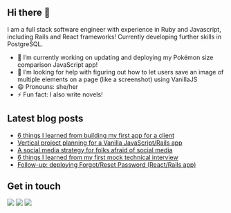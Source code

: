 ## Hi there 👋
I am a full stack software engineer with experience in Ruby and Javascript, including Rails and React frameworks! Currently developing further skills in PostgreSQL.

- 🔭 I’m currently working on updating and deploying my Pokémon size comparison JavaScript app!
- 🤔 I’m looking for help with figuring out how to let users save an image of multiple elements on a page (like a screenshot) using VanillaJS
- 😄 Pronouns: she/her
- ⚡ Fun fact: I also write novels!

## Latest blog posts
<!-- BLOG-POST-LIST:START -->
- [6 things I learned from building my first app for a client](https://dev.to/sharkham/6-things-i-learned-from-building-my-first-app-for-a-client-4dbj)
- [Vertical project planning for a Vanilla JavaScript/Rails app](https://dev.to/sharkham/vertical-project-planning-for-a-vanilla-javascript-rails-app-3k43)
- [A social media strategy for folks afraid of social media](https://dev.to/sharkham/a-social-media-strategy-for-folks-afraid-of-social-media-1gn3)
- [6 things I learned from my first mock technical interview](https://dev.to/sharkham/6-things-i-learned-from-my-first-mock-technical-interview-3dbi)
- [Follow-up: deploying Forgot/Reset Password (React/Rails app)](https://dev.to/sharkham/follow-up-deploying-forgot-reset-password-react-rails-app-223j)
<!-- BLOG-POST-LIST:END -->

## Get in touch
<a href="https://twitter.com/sharkhamcodes"><img src="https://img.shields.io/badge/twitter-%231DA1F2.svg?&style=for-the-badge&logo=twitter&logoColor=white" /></a>
<a href="https://www.linkedin.com/in/markhamsam/"><img src="https://img.shields.io/badge/linkedin-%230077B5.svg?&style=for-the-badge&logo=linkedin&logoColor=white" /></a>
<a href="https://dev.to/sharkham"><img src="https://img.shields.io/badge/DEV.TO-%230A0A0A.svg?&style=for-the-badge&logo=dev-dot-to&logoColor=white" /></a>

<!--
**sharkham/sharkham** is a ✨ _special_ ✨ repository because its `README.md` (this file) appears on your GitHub profile.

Here are some ideas to get you started:

- 🔭 I’m currently working on ...
- 🌱 I’m currently learning ...
- 👯 I’m looking to collaborate on ...
- 🤔 I’m looking for help with ...
- 💬 Ask me about ...
- 📫 How to reach me: ...
- 😄 Pronouns: ...
- ⚡ Fun fact: ...
-->
